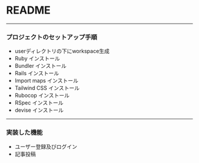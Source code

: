 # README
---
### プロジェクトのセットアップ手順
- userディレクトリの下にworkspace生成
- Ruby インストール
- Bundler インストール
- Rails インストール
- Import maps インストール
- Tailwind CSS インストール
- Rubocop インストール
- RSpec インストール
- devise インストール
---
### 実装した機能
- ユーザー登録及びログイン
- 記事投稿
